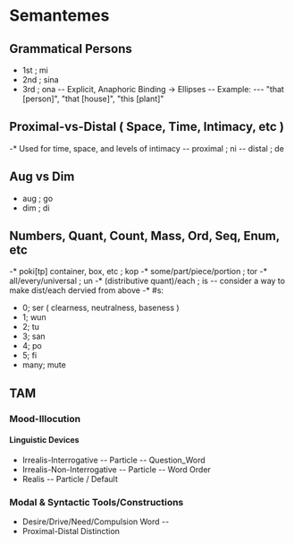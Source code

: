 # Semantemes
## Grammatical Persons
- 1st ; mi
- 2nd ; sina
- 3rd ; ona
-- Explicit, Anaphoric Binding -> Ellipses
-- Example:
--- "that [person]", "that [house]", "this [plant]"
## Proximal-vs-Distal ( Space, Time, Intimacy, etc )
-* Used for time, space, and levels of intimacy
-- proximal ; ni
-- distal ; de
## Aug vs Dim
- aug ; go
- dim ; di
## Numbers, Quant, Count, Mass, Ord, Seq, Enum, etc
-* poki[tp] container, box, etc ; kop
-* some/part/piece/portion ; tor
-* all/every/universal ; un
-* (distributive quant)/each ; is
-- consider a way to make dist/each dervied from above
-* #s:
- 0; ser ( clearness, neutralness, baseness )
- 1; wun
- 2; tu
- 3; san
- 4; po
- 5; fi
- many; mute


## TAM
### Mood-Illocution
#### Linguistic Devices
- Irrealis-Interrogative
-- Particle
-- Question_Word
- Irrealis-Non-Interrogative
-- Particle
-- Word Order
- Realis
-- Particle / Default
### Modal & Syntactic Tools/Constructions
- Desire/Drive/Need/Compulsion Word
-- 
- Proximal-Distal Distinction
